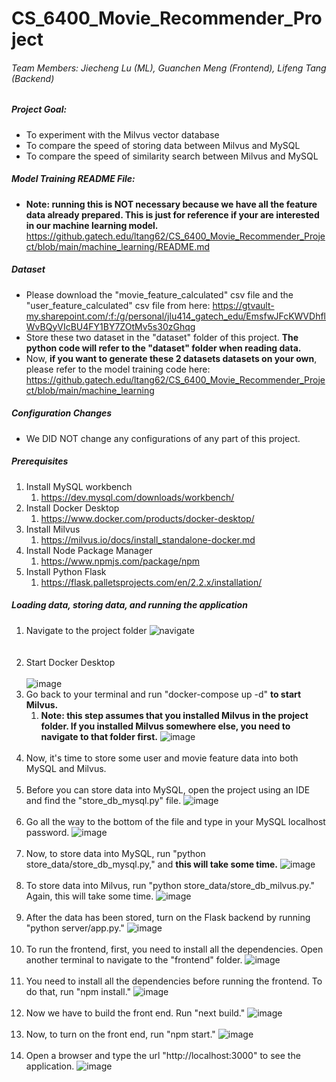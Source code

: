 # CS_6400_Movie_Recommender_Project
###### Team Members: Jiecheng Lu (ML), Guanchen Meng (Frontend), Lifeng Tang (Backend)

##### Project Goal:<br> 
- To experiment with the Milvus vector database<br>
- To compare the speed of storing data between Milvus and MySQL<br>
- To compare the speed of similarity search between Milvus and MySQL

##### Model Training README File:
- **Note: running this is NOT necessary because we have all the feature data already prepared. This is just for reference if your are interested in our machine learning model.**
https://github.gatech.edu/ltang62/CS_6400_Movie_Recommender_Project/blob/main/machine_learning/README.md

##### Dataset
- Please download the "movie_feature_calculated" csv file and the "user_feature_calculated" csv file from here: https://gtvault-my.sharepoint.com/:f:/g/personal/jlu414_gatech_edu/EmsfwJFcKWVDhflWvBQyVIcBU4FY1BY7ZOtMv5s30zGhqg
- Store these two dataset in the "dataset" folder of this project. **The python code will refer to the "dataset" folder when reading data.**
- Now, **if you want to generate these 2 datasets datasets on your own**, please refer to the model training code here: https://github.gatech.edu/ltang62/CS_6400_Movie_Recommender_Project/blob/main/machine_learning

##### Configuration Changes
- We DID NOT change any configurations of any part of this project.

##### Prerequisites
1. Install MySQL workbench
   1. https://dev.mysql.com/downloads/workbench/
2. Install Docker Desktop
   1. https://www.docker.com/products/docker-desktop/
3. Install Milvus
   1. https://milvus.io/docs/install_standalone-docker.md
4. Install Node Package Manager
   1. https://www.npmjs.com/package/npm
5. Install Python Flask
   1. https://flask.palletsprojects.com/en/2.2.x/installation/
   
##### Loading data, storing data, and running the application
1. Navigate to the project folder
    ![navigate](https://github.gatech.edu/storage/user/37340/files/046470b6-af73-4d15-b653-39693146c792)<br><br><br>
2. Start Docker Desktop<br><br>![image](https://github.gatech.edu/storage/user/37340/files/c2804992-52d2-40b8-89d2-4eefc377fdc5)
3. Go back to your terminal and run "docker-compose up -d" **to start Milvus.**
   1. **Note: this step assumes that you installed Milvus in the project folder. If you installed Milvus somewhere else, you need to navigate to that folder first.**
   ![image](https://github.gatech.edu/storage/user/37340/files/4941bda6-32df-46db-95f3-d02cf84f71cc)<br><br>
4. Now, it's time to store some user and movie feature data into both MySQL and Milvus. <br><br>
5. Before you can store data into MySQL, open the project using an IDE and find the "store_db_mysql.py" file.
![image](https://github.gatech.edu/storage/user/37340/files/6f928e15-0b51-4bc1-9aee-6f63d82db517)<br><br>
6. Go all the way to the bottom of the file and type in your MySQL localhost password.
![image](https://github.gatech.edu/storage/user/37340/files/ff209980-01ca-4675-91bd-2a732f8e2d09)<br><br>
7. Now, to store data into MySQL, run "python store_data/store_db_mysql.py," and **this will take some time.**
![image](https://github.gatech.edu/storage/user/37340/files/a625ff8a-635d-43fb-9142-741463602276)<br><br>
8. To store data into Milvus, run "python store_data/store_db_milvus.py." Again, this will take some time.
![image](https://github.gatech.edu/storage/user/37340/files/22f86730-f91e-4a7e-bdd7-80502b5aebe3)<br><br>
9. After the data has been stored, turn on the Flask backend by running "python server/app.py."
![image](https://github.gatech.edu/storage/user/37340/files/d579e2f2-98fa-4c9e-8e02-94478ed3fd93)<br><br>
10. To run the frontend, first, you need to install all the dependencies. Open another terminal to navigate to the "frontend" folder.
![image](https://github.gatech.edu/storage/user/37340/files/47aca69a-6fbf-4771-9daf-17d7614ecaa6)<br><br>
11. You need to install all the dependencies before running the frontend. To do that, run "npm install."
![image](https://github.gatech.edu/storage/user/37340/files/a2f2ba99-5d91-4839-880a-86107d50a7e8)<br><br>
12. Now we have to build the front end. Run "next build."
![image](https://github.gatech.edu/storage/user/37340/files/96cabee2-3990-4d36-84b1-17b5d3cf72da)<br><br>
13. Now, to turn on the front end, run "npm start."
![image](https://github.gatech.edu/storage/user/37340/files/71da30ba-4e22-4759-b7aa-89d68b0470c5)<br><br>
14. Open a browser and type the url "http://localhost:3000" to see the application.
![image](https://github.gatech.edu/storage/user/37340/files/9006d3d7-d140-4028-aad7-0286105e211c)<br><br>








